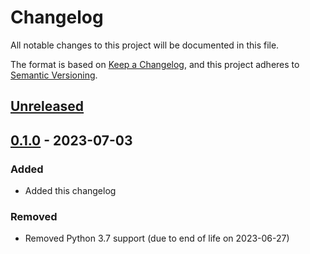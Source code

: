 # Changelog

All notable changes to this project will be documented in this file.

The format is based on [Keep a Changelog](https://keepachangelog.com/en/1.0.0/),
and this project adheres to [Semantic Versioning](https://semver.org/spec/v2.0.0.html).

## [Unreleased]

## [0.1.0] - 2023-07-03

### Added

- Added this changelog

### Removed

- Removed Python 3.7 support (due to end of life on 2023-06-27)

[unreleased]: https://github.com/avendesora/djangobible/compare/v0.1.0...HEAD
[0.1.0]: https://github.com/avendesora/djangobible/releases/tag/v0.1.0
